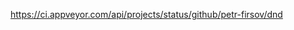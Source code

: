 [https://ci.appveyor.com/api/projects/status/github/petr-firsov/dnd
](https://ci.appveyor.com/project/myaccount/myproject)
